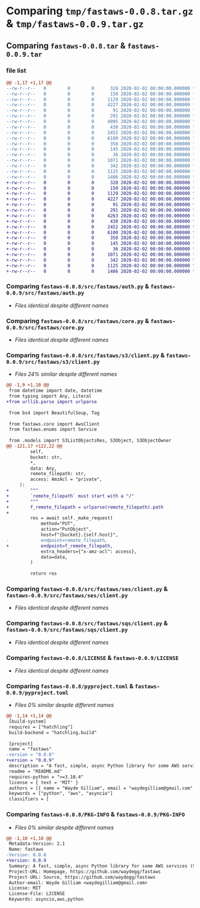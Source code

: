 # Comparing `tmp/fastaws-0.0.8.tar.gz` & `tmp/fastaws-0.0.9.tar.gz`

## Comparing `fastaws-0.0.8.tar` & `fastaws-0.0.9.tar`

### file list

```diff
@@ -1,17 +1,17 @@
--rw-r--r--   0        0        0      328 2020-02-02 00:00:00.000000 fastaws-0.0.8/Makefile
--rw-r--r--   0        0        0      150 2020-02-02 00:00:00.000000 fastaws-0.0.8/src/fastaws/__init__.py
--rw-r--r--   0        0        0     1129 2020-02-02 00:00:00.000000 fastaws-0.0.8/src/fastaws/auth.py
--rw-r--r--   0        0        0     4227 2020-02-02 00:00:00.000000 fastaws-0.0.8/src/fastaws/core.py
--rw-r--r--   0        0        0       91 2020-02-02 00:00:00.000000 fastaws-0.0.8/src/fastaws/enums.py
--rw-r--r--   0        0        0      291 2020-02-02 00:00:00.000000 fastaws-0.0.8/src/fastaws/exceptions.py
--rw-r--r--   0        0        0     4095 2020-02-02 00:00:00.000000 fastaws-0.0.8/src/fastaws/s3/client.py
--rw-r--r--   0        0        0      430 2020-02-02 00:00:00.000000 fastaws-0.0.8/src/fastaws/s3/models.py
--rw-r--r--   0        0        0     2452 2020-02-02 00:00:00.000000 fastaws-0.0.8/src/fastaws/ses/client.py
--rw-r--r--   0        0        0     6100 2020-02-02 00:00:00.000000 fastaws-0.0.8/src/fastaws/sqs/client.py
--rw-r--r--   0        0        0      358 2020-02-02 00:00:00.000000 fastaws-0.0.8/src/fastaws/sqs/models.py
--rw-r--r--   0        0        0      145 2020-02-02 00:00:00.000000 fastaws-0.0.8/src/fastaws/sqs/utils.py
--rw-r--r--   0        0        0       36 2020-02-02 00:00:00.000000 fastaws-0.0.8/.gitignore
--rw-r--r--   0        0        0     1071 2020-02-02 00:00:00.000000 fastaws-0.0.8/LICENSE
--rw-r--r--   0        0        0      342 2020-02-02 00:00:00.000000 fastaws-0.0.8/README.md
--rw-r--r--   0        0        0     1125 2020-02-02 00:00:00.000000 fastaws-0.0.8/pyproject.toml
--rw-r--r--   0        0        0     1486 2020-02-02 00:00:00.000000 fastaws-0.0.8/PKG-INFO
+-rw-r--r--   0        0        0      328 2020-02-02 00:00:00.000000 fastaws-0.0.9/Makefile
+-rw-r--r--   0        0        0      150 2020-02-02 00:00:00.000000 fastaws-0.0.9/src/fastaws/__init__.py
+-rw-r--r--   0        0        0     1129 2020-02-02 00:00:00.000000 fastaws-0.0.9/src/fastaws/auth.py
+-rw-r--r--   0        0        0     4227 2020-02-02 00:00:00.000000 fastaws-0.0.9/src/fastaws/core.py
+-rw-r--r--   0        0        0       91 2020-02-02 00:00:00.000000 fastaws-0.0.9/src/fastaws/enums.py
+-rw-r--r--   0        0        0      291 2020-02-02 00:00:00.000000 fastaws-0.0.9/src/fastaws/exceptions.py
+-rw-r--r--   0        0        0     4263 2020-02-02 00:00:00.000000 fastaws-0.0.9/src/fastaws/s3/client.py
+-rw-r--r--   0        0        0      430 2020-02-02 00:00:00.000000 fastaws-0.0.9/src/fastaws/s3/models.py
+-rw-r--r--   0        0        0     2452 2020-02-02 00:00:00.000000 fastaws-0.0.9/src/fastaws/ses/client.py
+-rw-r--r--   0        0        0     6100 2020-02-02 00:00:00.000000 fastaws-0.0.9/src/fastaws/sqs/client.py
+-rw-r--r--   0        0        0      358 2020-02-02 00:00:00.000000 fastaws-0.0.9/src/fastaws/sqs/models.py
+-rw-r--r--   0        0        0      145 2020-02-02 00:00:00.000000 fastaws-0.0.9/src/fastaws/sqs/utils.py
+-rw-r--r--   0        0        0       36 2020-02-02 00:00:00.000000 fastaws-0.0.9/.gitignore
+-rw-r--r--   0        0        0     1071 2020-02-02 00:00:00.000000 fastaws-0.0.9/LICENSE
+-rw-r--r--   0        0        0      342 2020-02-02 00:00:00.000000 fastaws-0.0.9/README.md
+-rw-r--r--   0        0        0     1125 2020-02-02 00:00:00.000000 fastaws-0.0.9/pyproject.toml
+-rw-r--r--   0        0        0     1486 2020-02-02 00:00:00.000000 fastaws-0.0.9/PKG-INFO
```

### Comparing `fastaws-0.0.8/src/fastaws/auth.py` & `fastaws-0.0.9/src/fastaws/auth.py`

 * *Files identical despite different names*

### Comparing `fastaws-0.0.8/src/fastaws/core.py` & `fastaws-0.0.9/src/fastaws/core.py`

 * *Files identical despite different names*

### Comparing `fastaws-0.0.8/src/fastaws/s3/client.py` & `fastaws-0.0.9/src/fastaws/s3/client.py`

 * *Files 24% similar despite different names*

```diff
@@ -1,9 +1,10 @@
 from datetime import date, datetime
 from typing import Any, Literal
+from urllib.parse import urlparse
 
 from bs4 import BeautifulSoup, Tag
 
 from fastaws.core import AwsClient
 from fastaws.enums import Service
 
 from .models import S3ListObjectsRes, S3Object, S3ObjectOwner
@@ -121,17 +122,22 @@
         self,
         bucket: str,
         *,
         data: Any,
         remote_filepath: str,
         access: AmzAcl = "private",
     ):
+        """
+        `remote_filepath` must start with a "/"
+        """
+        f_remote_filepath = urlparse(remote_filepath).path
+
         res = await self._make_request(
             method="PUT",
             action="PutObject",
             host=f"{bucket}.{self.host}",
-            endpoint=remote_filepath,
+            endpoint=f_remote_filepath,
             extra_headers={"x-amz-acl": access},
             data=data,
         )
 
         return res
```

### Comparing `fastaws-0.0.8/src/fastaws/ses/client.py` & `fastaws-0.0.9/src/fastaws/ses/client.py`

 * *Files identical despite different names*

### Comparing `fastaws-0.0.8/src/fastaws/sqs/client.py` & `fastaws-0.0.9/src/fastaws/sqs/client.py`

 * *Files identical despite different names*

### Comparing `fastaws-0.0.8/LICENSE` & `fastaws-0.0.9/LICENSE`

 * *Files identical despite different names*

### Comparing `fastaws-0.0.8/pyproject.toml` & `fastaws-0.0.9/pyproject.toml`

 * *Files 0% similar despite different names*

```diff
@@ -1,14 +1,14 @@
 [build-system]
 requires = ["hatchling"]
 build-backend = "hatchling.build"
 
 [project]
 name = "fastaws"
-version = "0.0.8"
+version = "0.0.9"
 description = "A fast, simple, async Python library for some AWS services (S3, SES, SQS)"
 readme = "README.md"
 requires-python = ">=3.10.4"
 license = { text = 'MIT' }
 authors = [{ name = "Wayde Gilliam", email = "waydegilliam@gmail.com" }]
 keywords = ["python", "aws", "asyncio"]
 classifiers = [
```

### Comparing `fastaws-0.0.8/PKG-INFO` & `fastaws-0.0.9/PKG-INFO`

 * *Files 0% similar despite different names*

```diff
@@ -1,10 +1,10 @@
 Metadata-Version: 2.1
 Name: fastaws
-Version: 0.0.8
+Version: 0.0.9
 Summary: A fast, simple, async Python library for some AWS services (S3, SES, SQS)
 Project-URL: Homepage, https://github.com/waydegg/fastaws
 Project-URL: Source, https://github.com/waydegg/fastaws
 Author-email: Wayde Gilliam <waydegilliam@gmail.com>
 License: MIT
 License-File: LICENSE
 Keywords: asyncio,aws,python
```

